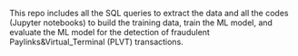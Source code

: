 This repo includes all the SQL queries to extract the data and all the codes (Jupyter notebooks) to build the training data, train the ML model, and evaluate the ML model for the detection of fraudulent Paylinks&Virtual_Terminal (PLVT) transactions.
